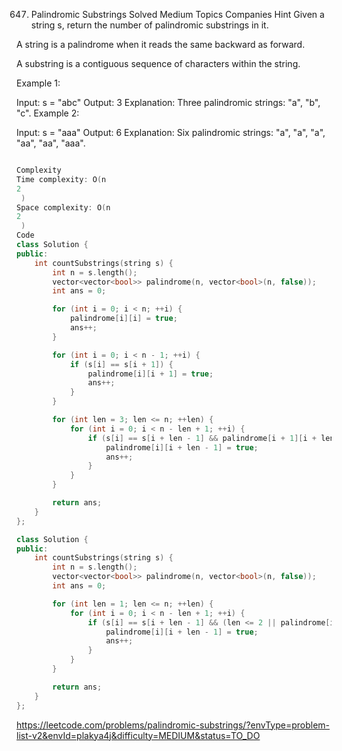 
647. Palindromic Substrings
Solved
Medium
Topics
Companies
Hint
Given a string s, return the number of palindromic substrings in it.

A string is a palindrome when it reads the same backward as forward.

A substring is a contiguous sequence of characters within the string.

 

Example 1:

Input: s = "abc"
Output: 3
Explanation: Three palindromic strings: "a", "b", "c".
Example 2:

Input: s = "aaa"
Output: 6
Explanation: Six palindromic strings: "a", "a", "a", "aa", "aa", "aaa".
```cpp

Complexity
Time complexity: O(n 
2
 )
Space complexity: O(n 
2
 )
Code
class Solution {
public:
    int countSubstrings(string s) {
        int n = s.length();
        vector<vector<bool>> palindrome(n, vector<bool>(n, false));
        int ans = 0;

        for (int i = 0; i < n; ++i) {
            palindrome[i][i] = true;
            ans++;
        }

        for (int i = 0; i < n - 1; ++i) {
            if (s[i] == s[i + 1]) {
                palindrome[i][i + 1] = true;
                ans++;
            }
        }

        for (int len = 3; len <= n; ++len) {
            for (int i = 0; i < n - len + 1; ++i) {
                if (s[i] == s[i + len - 1] && palindrome[i + 1][i + len - 2]) {
                    palindrome[i][i + len - 1] = true;
                    ans++;
                }
            }
        }

        return ans;
    }
};
```

```cpp
class Solution {
public:
    int countSubstrings(string s) {
        int n = s.length();
        vector<vector<bool>> palindrome(n, vector<bool>(n, false));
        int ans = 0;

        for (int len = 1; len <= n; ++len) {
            for (int i = 0; i < n - len + 1; ++i) {
                if (s[i] == s[i + len - 1] && (len <= 2 || palindrome[i + 1][i + len - 2])) {
                    palindrome[i][i + len - 1] = true;
                    ans++;
                }
            }
        }

        return ans;
    }
};
```
https://leetcode.com/problems/palindromic-substrings/?envType=problem-list-v2&envId=plakya4j&difficulty=MEDIUM&status=TO_DO
